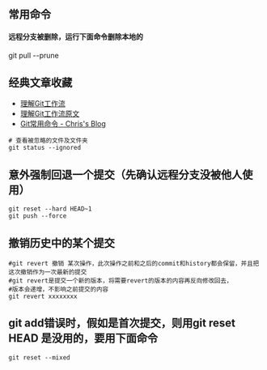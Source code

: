 ## 常用命令
#### 远程分支被删除，运行下面命令删除本地的
git pull --prune

## 经典文章收藏
- [理解Git工作流](http://www.ituring.com.cn/article/8667)
- [理解Git工作流原文](https://sandofsky.com/blog/git-workflow.html)
- [Git常用命令 - Chris's Blog](http://askcuix.github.io/blog/2013/05/27/the-git-command/)

```
# 查看被忽略的文件及文件夹
git status --ignored
```

## 意外强制回退一个提交（先确认远程分支没被他人使用）
```
git reset --hard HEAD~1
git push --force
```

## 撤销历史中的某个提交
```
#git revert 撤销 某次操作，此次操作之前和之后的commit和history都会保留，并且把这次撤销作为一次最新的提交
#git revert是提交一个新的版本，将需要revert的版本的内容再反向修改回去，
#版本会递增，不影响之前提交的内容
git revert xxxxxxxx
```

## git add错误时，假如是首次提交，则用git reset HEAD 是没用的，要用下面命令
```
git reset --mixed
```
